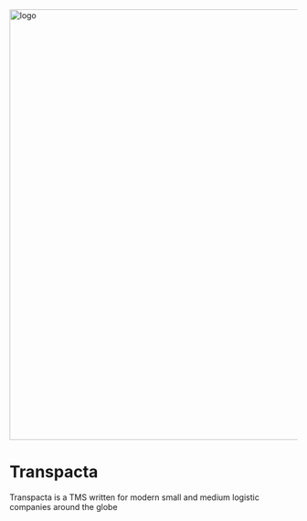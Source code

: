 <img width="755" alt="logo" src="https://user-images.githubusercontent.com/1838852/236337219-b709a451-bf1b-407d-bd6b-3ea20a2b3b2c.png">


# Transpacta
Transpacta is a TMS written for modern small and medium logistic companies around the globe
